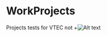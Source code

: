 # WorkProjects
Projects tests for VTEC not
 +![Alt text](https://codeship.com/projects/d64cd660-f5df-0134-0f82-0a5ea9ee11c0/status?branch=master) 
